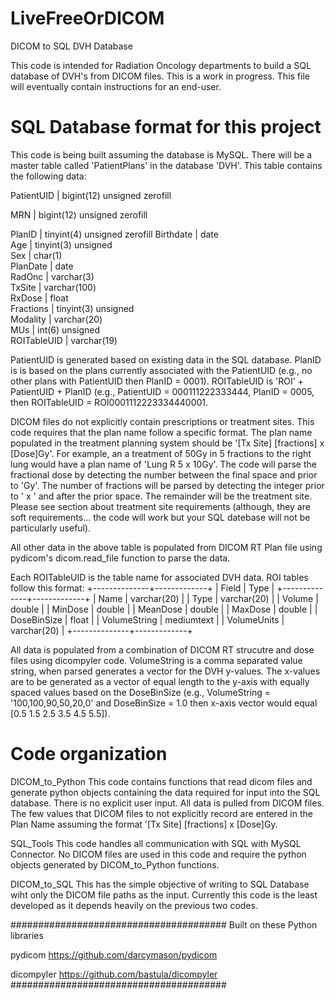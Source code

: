 # LiveFreeOrDICOM
DICOM to SQL DVH Database

This code is intended for Radiation Oncology departments to build a SQL database of DVH's from DICOM files.
This is a work in progress.  This file will eventually contain instructions for an end-user.


# SQL Database format for this project
This code is being built assuming the database is MySQL.  There will be a master table called 'PatientPlans'
in the database 'DVH'.  This table contains the following data:

PatientUID  | bigint(12) unsigned zerofill 

MRN         | bigint(12) unsigned zerofill

PlanID      | tinyint(4) unsigned zerofill
Birthdate   | date                        
Age         | tinyint(3) unsigned         
Sex         | char(1)                      
PlanDate    | date                         
RadOnc      | varchar(3)                   
TxSite      | varchar(100)                 
RxDose      | float                        
Fractions   | tinyint(3) unsigned          
Modality    | varchar(20)                  
MUs         | int(6) unsigned              
ROITableUID | varchar(19)                  

PatientUID is generated based on existing data in the SQL database.  PlanID is is based on the plans currently associated with
the PatientUID (e.g., no other plans with PatientUID then PlanID = 0001). ROITableUID is  'ROI' + PatientUID + PlanID (e.g., PatientUID =
000111222333444, PlanID = 0005, then ROITableUID = ROI0001112223334440001.

DICOM files do not explicitly contain prescriptions or treatment sites.  This code requires that the plan name follow a specific format.
The plan name populated in the treatment planning system should be '[Tx Site] [fractions] x [Dose]Gy'.  For example, an a treatment of
50Gy in 5 fractions to the right lung would have a plan name of 'Lung R 5 x 10Gy'.  The code will parse the fractional dose by detecting
the number between the final space and prior to 'Gy'.  The number of fractions will be parsed by detecting the integer prior to ' x ' and
after the prior space.  The remainder will be the treatment site.  Please see section about treatment site requirements (although, they
are soft requirements... the code will work but your SQL datebase will not be particularly useful).

All other data in the above table is populated from DICOM RT Plan file using pydicom's dicom.read_file function to parse the data.

Each ROITableUID is the table name for associated DVH data.  ROI tables follow this format:
+--------------+-------------+
| Field        | Type        |
+--------------+-------------+
| Name         | varchar(20) |
| Type         | varchar(20) |
| Volume       | double      |
| MinDose      | double      |
| MeanDose     | double      |
| MaxDose      | double      |
| DoseBinSize  | float       |
| VolumeString | mediumtext  |
| VolumeUnits  | varchar(20) |
+--------------+-------------+

All data is populated from a combination of DICOM RT strucutre and dose files using dicompyler code.  VolumeString is a comma separated
value string, when parsed generates a vector for the DVH y-values.  The x-values are to be generated as a vector of equal length to the
y-axis with equally spaced values based on the DoseBinSize (e.g., VolumeString = '100,100,90,50,20,0' and DoseBinSize = 1.0 then
x-axis vector would equal [0.5 1.5 2.5 3.5 4.5 5.5]).

# Code organization
DICOM_to_Python
This code contains functions that read dicom files and generate python objects containing the data required for input into the
SQL database.  There is no explicit user input.  All data is pulled from DICOM files.  The few values that DICOM files to not explicitly
record are entered in the Plan Name assuming the format '[Tx Site] [fractions] x [Dose]Gy.

SQL_Tools
This code handles all communication with SQL with MySQL Connector.  No DICOM files are used in this code and require the python objects
generated by DICOM_to_Python functions.

DICOM_to_SQL
This has the simple objective of writing to SQL Database wiht only the DICOM file paths as the input.
Currently this code is the least developed as it depends heavily on the previous two codes.

#######################################
Built on these Python libraries

pydicom
https://github.com/darcymason/pydicom

dicompyler
https://github.com/bastula/dicompyler
#######################################
